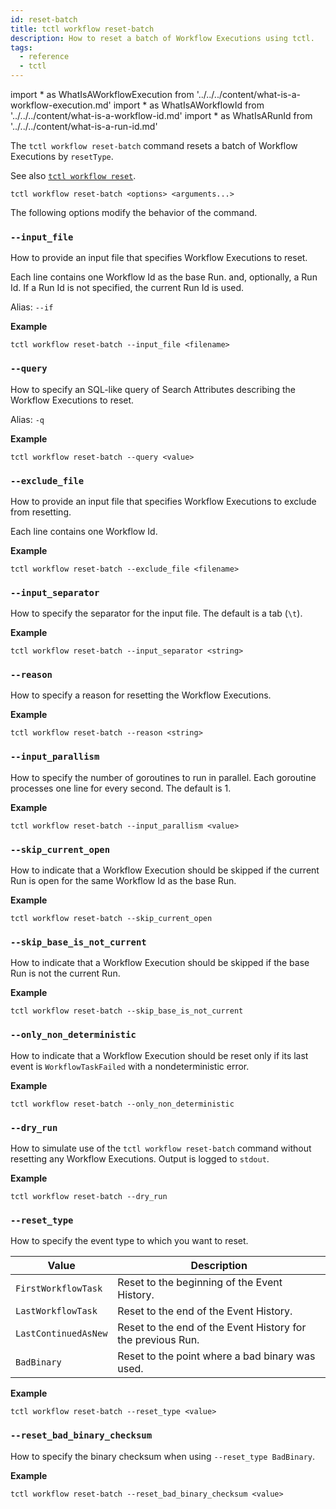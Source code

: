 ```yaml
---
id: reset-batch
title: tctl workflow reset-batch
description: How to reset a batch of Workflow Executions using tctl.
tags:
  - reference
  - tctl
---
```


<!-- prettier-ignore -->
import * as WhatIsAWorkflowExecution from '../../../content/what-is-a-workflow-execution.md'
import * as WhatIsAWorkflowId from '../../../content/what-is-a-workflow-id.md'
import * as WhatIsARunId from '../../../content/what-is-a-run-id.md'

The `tctl workflow reset-batch` command resets a batch of <preview page={WhatIsAWorkflowExecution}>Workflow Executions</preview> by `resetType`.

See also [`tctl workflow reset`](./reset.md).

`tctl workflow reset-batch <options> <arguments...>`

The following options modify the behavior of the command.

### `--input_file`

How to provide an input file that specifies <preview page={WhatIsAWorkflowExecution}>Workflow Executions</preview> to reset.

Each line contains one <preview page={WhatIsAWorkflowId}>Workflow Id</preview> as the base Run. and, optionally, a <preview page={WhatIsARunId}>Run Id</preview>.
If a Run Id is not specified, the current Run Id is used.

Alias: `--if`

**Example**

```
tctl workflow reset-batch --input_file <filename>
```

### `--query`

How to specify an SQL-like query of <preview page={WhatIsASearchAttribute}>Search Attributes</preview> describing the <preview page={WhatIsAWorkflowExecution}>Workflow Executions</preview> to reset.

Alias: `-q`

**Example**

```
tctl workflow reset-batch --query <value>
```

### `--exclude_file`

How to provide an input file that specifies <preview page={WhatIsAWorkflowExecution}>Workflow Executions</preview> to exclude from resetting.

Each line contains one <preview page={WhatIsAWorkflowId}>Workflow Id</preview>.

**Example**

```
tctl workflow reset-batch --exclude_file <filename>
```

### `--input_separator`

How to specify the separator for the input file.
The default is a tab (`\t`).

**Example**

```
tctl workflow reset-batch --input_separator <string>
```

### `--reason`

How to specify a reason for resetting the <preview page={WhatIsAWorkflowExecution}>Workflow Executions</preview>.

<!-- Alias: `--re` -->

**Example**

```
tctl workflow reset-batch --reason <string>
```

### `--input_parallism`

How to specify the number of goroutines to run in parallel.
Each goroutine processes one line for every second.
The default is 1.

**Example**

```
tctl workflow reset-batch --input_parallism <value>
```

### `--skip_current_open`

How to indicate that a <preview page={WhatIsAWorkflowExecution}>Workflow Execution</preview> should be skipped if the current Run is open for the same <preview page={WhatIsAWorkflowId}>Workflow Id</preview> as the base Run.

**Example**

```
tctl workflow reset-batch --skip_current_open
```

### `--skip_base_is_not_current`

How to indicate that a <preview page={WhatIsAWorkflowExecution}>Workflow Execution</preview> should be skipped if the base Run is not the current Run.

**Example**

```
tctl workflow reset-batch --skip_base_is_not_current
```

### `--only_non_deterministic`

How to indicate that a <preview page={WhatIsAWorkflowExecution}>Workflow Execution</preview> should be reset only if its last event is `WorkflowTaskFailed` with a nondeterministic error.

**Example**

```
tctl workflow reset-batch --only_non_deterministic
```

### `--dry_run`

How to simulate use of the `tctl workflow reset-batch` command without resetting any <preview page={WhatIsAWorkflowExecution}>Workflow Executions</preview>.
Output is logged to `stdout`.

**Example**

```
tctl workflow reset-batch --dry_run
```

### `--reset_type`

How to specify the event type to which you want to reset.

| Value                | Description                                                 |
| -------------------- | ----------------------------------------------------------- |
| `FirstWorkflowTask`  | Reset to the beginning of the Event History.                |
| `LastWorkflowTask`   | Reset to the end of the Event History.                      |
| `LastContinuedAsNew` | Reset to the end of the Event History for the previous Run. |
| `BadBinary`          | Reset to the point where a bad binary was used.             |

**Example**

```
tctl workflow reset-batch --reset_type <value>
```

### `--reset_bad_binary_checksum`

How to specify the binary checksum when using `--reset_type BadBinary`.

**Example**

```
tctl workflow reset-batch --reset_bad_binary_checksum <value>
```
